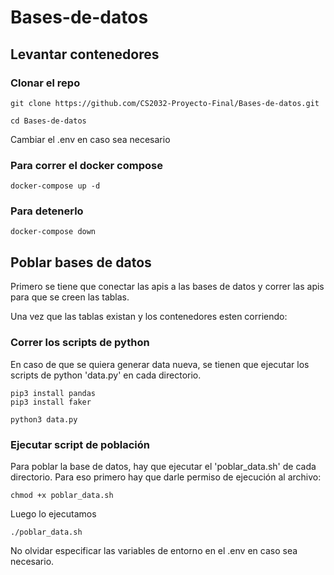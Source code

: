 # Bases-de-datos
## Levantar contenedores
### Clonar el repo
```
git clone https://github.com/CS2032-Proyecto-Final/Bases-de-datos.git

cd Bases-de-datos
```
Cambiar el .env en caso sea necesario
### Para correr el docker compose
```
docker-compose up -d
```
### Para detenerlo
```
docker-compose down
```
## Poblar bases de datos
Primero se tiene que conectar las apis a las bases de datos y correr las apis para que se creen las tablas.

Una vez que las tablas existan y los contenedores esten corriendo:
### Correr los scripts de python
En caso de que se quiera generar data nueva, se tienen que ejecutar los scripts de python 'data.py' en cada directorio.
```
pip3 install pandas
pip3 install faker

python3 data.py
```
### Ejecutar script de población
Para poblar la base de datos, hay que ejecutar el 'poblar_data.sh' de cada directorio. Para eso primero hay que darle permiso de ejecución al archivo:
```
chmod +x poblar_data.sh
```
Luego lo ejecutamos
```
./poblar_data.sh
```
No olvidar especificar las variables de entorno en el .env en caso sea necesario.